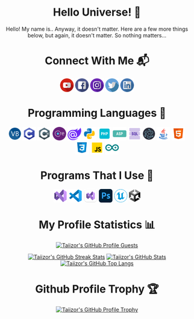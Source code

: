 <h1 align="center">Hello Universe! 🚀</h1>

<p align="center">Hello! My name is.. Anyway, it doesn't matter. Here are a few more things below, but again, it doesn't matter. So nothing matters...</p>

<h1 align="center">Connect With Me 📬</h1>

<p align="left">
  <p align="center">
    <a href="https://www.youtube.com/@iTaiizor" target="_blank"><img align="center" alt="YouTube" width="36px" src="https://raw.githubusercontent.com/Taiizor/Taiizor/develop/.images/YouTube.png" /></a>
    <!--<a href="https://www.vegalya.com" target="_blank"><img align="center" alt="WebSite" width="36px" src="https://raw.githubusercontent.com/Taiizor/Taiizor/develop/.images/WebSite.png" /></a>
    <a href="mailto:taiizor@vegalya.com" target="_blank"><img align="center" alt="Mail" width="36px" src="https://raw.githubusercontent.com/Taiizor/Taiizor/develop/.images/MailSend.png" /></a>-->
    <a href="https://www.facebook.com/ReaLTaiizor" target="_blank"><img align="center" alt="FaceBook" width="36px" src="https://raw.githubusercontent.com/Taiizor/Taiizor/develop/.images/FaceBook.png" /></a>
    <a href="https://www.instagram.com/Taiizor" target="_blank"><img align="center" alt="Instagram" width="36px" src="https://raw.githubusercontent.com/Taiizor/Taiizor/develop/.images/Instagram.png" /></a>
    <a href="https://www.twitter.com/ReaLTaiizor" target="_blank"><img align="center" alt="Twitter" width="36px" src="https://raw.githubusercontent.com/Taiizor/Taiizor/develop/.images/Twitter.png" /></a>
    <a href="https://www.linkedin.com/in/Taiizor" target="_blank"><img align="center" alt="LinkedIn" width="36px" src="https://raw.githubusercontent.com/Taiizor/Taiizor/develop/.images/LinkedIn.png" /></a>
  </p>
</p>

<h1 align="center">Programming Languages 📜</h1>

<p align="left">
  <p align="center">
    <img align="center" alt="VB" width="32px" src="https://raw.githubusercontent.com/Taiizor/Taiizor/develop/.images/VB.png" />
    <img align="center" alt="C" width="36px" src="https://raw.githubusercontent.com/Taiizor/Taiizor/develop/.images/C.png" />
    <img align="center" alt="C#" width="36px" src="https://raw.githubusercontent.com/Taiizor/Taiizor/develop/.images/C%23.png" />
    <img align="center" alt="ASP.NET-Core" width="36px" src="https://raw.githubusercontent.com/Taiizor/Taiizor/develop/.images/Asp.NET-Core.png" />
    <img align="center" alt="Blazor" width="36px" src="https://raw.githubusercontent.com/Taiizor/Taiizor/develop/.images/Blazor.png" />
    <img align="center" alt="Python" width="36px" src="https://raw.githubusercontent.com/Taiizor/Taiizor/develop/.images/Python.png" />
    <img align="center" alt="PHP" width="36px" src="https://raw.githubusercontent.com/Taiizor/Taiizor/develop/.images/PHP.png" />
    <img align="center" alt="ASP" width="36px" src="https://raw.githubusercontent.com/Taiizor/Taiizor/develop/.images/ASP.png" />
    <img align="center" alt="SQL" width="36px" src="https://raw.githubusercontent.com/Taiizor/Taiizor/develop/.images/SQL.png" />
    <img align="center" alt="Electron" width="32px" src="https://raw.githubusercontent.com/Taiizor/Taiizor/develop/.images/Electron.png" />
    <img align="center" alt="Java" width="36px" src="https://raw.githubusercontent.com/Taiizor/Taiizor/develop/.images/Java.png" />
    <img align="center" alt="HTML 5" width="36px" src="https://raw.githubusercontent.com/Taiizor/Taiizor/develop/.images/HTML5.png" />
    <img align="center" alt="CSS 3" width="36px" src="https://raw.githubusercontent.com/Taiizor/Taiizor/develop/.images/CSS3.png" />
    <img align="center" alt="JS" width="36px" src="https://raw.githubusercontent.com/Taiizor/Taiizor/develop/.images/JS.png" />
    <img align="center" alt="Arduino" width="36px" src="https://raw.githubusercontent.com/Taiizor/Taiizor/develop/.images/Arduino.png" />
  </p>
</p>

<p>
  <h1 align="center">Programs That I Use 💖</h1>
</p>

<p align="left">
  <p align="center">
    <img align="center" alt="Visual Studio 2022" width="36px" src="https://raw.githubusercontent.com/Taiizor/Taiizor/develop/.images/VisualStudio2022.png" />
    <img align="center" alt="Visual Studio Code" width="36px" src="https://raw.githubusercontent.com/Taiizor/Taiizor/develop/.images/VisualStudioCode.png" />
    <img align="center" alt="Visual Studio Mac" width="36px" src="https://raw.githubusercontent.com/Taiizor/Taiizor/develop/.images/VisualStudioMac.png" />
    <img align="center" alt="Adobe Photoshop" width="36px" src="https://raw.githubusercontent.com/Taiizor/Taiizor/develop/.images/Photoshop.png" />
    <img align="center" alt="Unreal Engine" width="36px" src="https://raw.githubusercontent.com/Taiizor/Taiizor/develop/.images/UnrealEngine.png" />
    <img align="center" alt="Unity" width="30px" src="https://raw.githubusercontent.com/Taiizor/Taiizor/develop/.images/Unity.png" />
  </p>
</p>

<h1 align="center">My Profile Statistics 📊</h1>

<p align="center">
  <a href="https://github.com/Taiizor"><img src="https://komarev.com/ghpvc/?&label=Profile+Views&username=Taiizor&color=2984CC&style=flat" alt="Taiizor's GitHub Profile Guests"/></a>
</p>

<p align="center">
  <a href="https://github.com/Taiizor"><img src="https://github-readme-streak-stats.herokuapp.com/?user=Taiizor&theme=tokyonight&hide_border=false&stroke=0000" alt="Taiizor's GitHub Streak Stats"/></a>
  <a href="https://github.com/Taiizor"><img src="https://github-readme-stats.vercel.app/api?username=Taiizor&show_icons=true&theme=tokyonight&count_private=true&include_all_commits=true" alt="Taiizor's GitHub Stats"/></a>
  <a href="https://github.com/Taiizor?tab=repositories"><img src="https://github-readme-stats.vercel.app/api/top-langs/?username=Taiizor&layout=compact&theme=tokyonight" alt="Taiizor's GitHub Top Langs"/></a>
</p>

<h1 align="center">Github Profile Trophy 🏆</h1>

<p align="center">
  <a href="https://github.com/Taiizor"><img src="https://github-profile-trophy.vercel.app/?username=Taiizor&theme=onedark&no-bg=true" alt="Taiizor's GitHub Profile Trophy"/></a>
</p>
